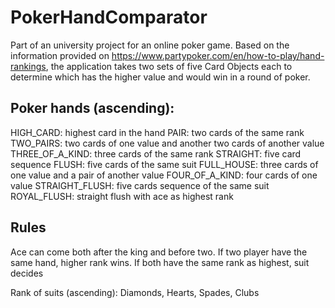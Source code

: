 # PokerHandComparator

Part of an university project for an online poker game.
Based on the information provided on https://www.partypoker.com/en/how-to-play/hand-rankings, the application takes two sets of five Card Objects each to determine which has the higher value and would win in a round of poker. 

## Poker hands (ascending): 
HIGH_CARD: highest card in the hand
PAIR: two cards of the same rank
TWO_PAIRS: two cards of one value and another two cards of another value
THREE_OF_A_KIND: three cards of the same rank
STRAIGHT: five card sequence
FLUSH: five cards of the same suit
FULL_HOUSE: three cards of one value and a pair of another value
FOUR_OF_A_KIND: four cards of one value
STRAIGHT_FLUSH: five cards sequence of the same suit
ROYAL_FLUSH: straight flush with ace as highest rank

## Rules
Ace can come both after the king and before two.
If two player have the same hand, higher rank wins. If both have the same rank as highest, suit decides

Rank of suits (ascending): Diamonds, Hearts, Spades, Clubs
